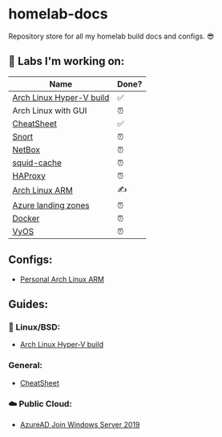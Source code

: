 # homelab-docs

Repository store for all my homelab build docs and configs. 😎

## 💪 Labs I'm working on: 

| Name | Done? |
| --- | --- |
| [Arch Linux Hyper-V build](guides/Arch-Linux-VM/Building-Arch-Linux-on-Hyper-V.md) | ✅
| Arch Linux with GUI | ⏰
| [CheatSheet](guides/CheatSheet.md) | ✅
| [Snort](https://www.snort.org/)| ⏰
| [NetBox](https://netbox.readthedocs.io/en/stable/) | ⏰
| [squid-cache](http://www.squid-cache.org/) | ⏰
| [HAProxy](http://www.haproxy.org/) | ⏰
| [Arch Linux ARM](https://archlinuxarm.org/) | ✍️
| [Azure landing zones](https://docs.microsoft.com/en-us/azure/cloud-adoption-framework/ready/landing-zone/) | ⏰
| [Docker](https://docs.docker.com/) | ⏰
| [VyOS](https://docs.vyos.io/en/latest/) | ⏰

## Configs:

* [Personal Arch Linux ARM](configs/pi/Arch-Pi.md)

## Guides:

### 🐧 Linux/BSD:

* [Arch Linux Hyper-V build](guides/Arch-Linux-VM/Building-Arch-Linux-on-Hyper-V.md)

### General:

* [CheatSheet](guides/CheatSheet.md)

### ☁️ Public Cloud:

* [AzureAD Join Windows Server 2019](guides/AzureAD-Join-Windows-Server-2019.md)